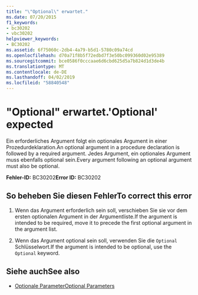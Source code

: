 ```yaml
---
title: "\"Optional\" erwartet."
ms.date: 07/20/2015
f1_keywords:
- bc30202
- vbc30202
helpviewer_keywords:
- BC30202
ms.assetid: 6f75060c-2db4-4a79-b5d1-5780c09a74cd
ms.openlocfilehash: d70a71f8b5f72edbd7f3e50bc099360d02e95389
ms.sourcegitcommit: bce0586f0cccaae6d6cbd625d5a7b824d1d3de4b
ms.translationtype: MT
ms.contentlocale: de-DE
ms.lasthandoff: 04/02/2019
ms.locfileid: "58840548"
---
```

# <a name="optional-expected"></a><span data-ttu-id="8980f-102">"Optional" erwartet.</span><span class="sxs-lookup"><span data-stu-id="8980f-102">'Optional' expected</span></span>
<span data-ttu-id="8980f-103">Ein erforderliches Argument folgt ein optionales Argument in einer Prozedurdeklaration.</span><span class="sxs-lookup"><span data-stu-id="8980f-103">An optional argument in a procedure declaration is followed by a required argument.</span></span> <span data-ttu-id="8980f-104">Jedes Argument, ein optionales Argument muss ebenfalls optional sein.</span><span class="sxs-lookup"><span data-stu-id="8980f-104">Every argument following an optional argument must also be optional.</span></span>  
  
 <span data-ttu-id="8980f-105">**Fehler-ID:** BC30202</span><span class="sxs-lookup"><span data-stu-id="8980f-105">**Error ID:** BC30202</span></span>  
  
## <a name="to-correct-this-error"></a><span data-ttu-id="8980f-106">So beheben Sie diesen Fehler</span><span class="sxs-lookup"><span data-stu-id="8980f-106">To correct this error</span></span>  
  
1.  <span data-ttu-id="8980f-107">Wenn das Argument erforderlich sein soll, verschieben Sie sie vor dem ersten optionalen Argument in der Argumentliste.</span><span class="sxs-lookup"><span data-stu-id="8980f-107">If the argument is intended to be required, move it to precede the first optional argument in the argument list.</span></span>  
  
2.  <span data-ttu-id="8980f-108">Wenn das Argument optional sein soll, verwenden Sie die `Optional` Schlüsselwort.</span><span class="sxs-lookup"><span data-stu-id="8980f-108">If the argument is intended to be optional, use the `Optional` keyword.</span></span>  
  
## <a name="see-also"></a><span data-ttu-id="8980f-109">Siehe auch</span><span class="sxs-lookup"><span data-stu-id="8980f-109">See also</span></span>

- [<span data-ttu-id="8980f-110">Optionale Parameter</span><span class="sxs-lookup"><span data-stu-id="8980f-110">Optional Parameters</span></span>](../../../visual-basic/programming-guide/language-features/procedures/optional-parameters.md)
